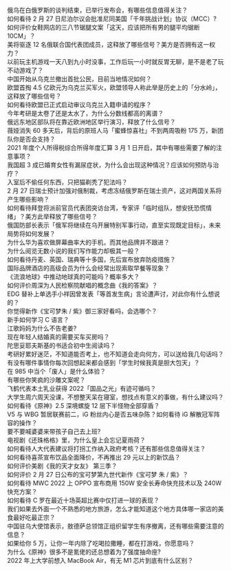 俄乌在白俄罗斯的谈判结束，已举行发布会，有哪些信息值得关注？  
如何看待 2 月 27 日尼泊尔议会批准尼同美国「千年挑战计划」协议（MCC）?  
如何评价女鞋网店的三八节锯腿文案「这天，应该把所有男的腿平均锯断 10CM」？  
美将驱逐 12 名俄联合国代表团成员，这释放了哪些信号？美方是否拥有这一权力？  
以前玩主机游戏一天八到九小时没事，工作后玩一小时就反胃无聊，是不是老了玩不动游戏了？  
中国开始从乌克兰撤出首批公民，目前当地情况如何？  
欧盟首掏 4.5 亿欧元为乌克兰买军火，欧盟领导人称此举是历史上的「分水岭」，这释放了哪些信号？  
如何看待欧盟已正式启动审议乌克兰入籍申请的程序？  
今年考研是太卷了还是太水了，为什么分数线都高的离谱？  
俄远东地区部队将在靠近欧洲地区举行演习，释放了什么信号？  
薇娅消失 60 多天后，背后的原班人马「蜜蜂惊喜社」不到两周吸粉 175 万，新团队你是否会支持？  
2021 年度个人所得税综合所得年度汇算 3 月 1 日开启，其中有哪些需要了解的注意事项？  
我国超 3 成已婚育女性有漏尿症状，为什么会出现这种情况？应该如何预防与治疗？  
入室后不偷任何东西，只把猫剃秃了犯法吗？  
2 月 27 日瑞士预计加强对俄制裁，考虑冻结俄罗斯在瑞士资产，这对两国关系将产生哪些影响？  
如何看待拜登将派前官员代表团突访台湾，专家评「临时组队，想安抚恐慌情绪」？美方此举释放了哪些信号？  
俄国防部长表示「俄军将继续在乌开展特别军事行动，直至实现既定目标」，未来局势将如何发展？  
为什么华为喜欢做屏幕曲率大的手机，而其他品牌并不跟进？  
为什么阅览无数小说的我们写作能力却极其一般？  
如何看待丹麦、英国、瑞典等十多国，先后宣布放弃防疫措施？  
国际品牌酒店的高级会员为什么会经常出现索取早餐等现象？  
《流浪地球》中推动地球真的可能吗？概率多大？  
如何评价周深为人民检察院献唱的概念曲《我的答案》？  
EDG 替补上单选手小祥因曾发表「等首发生病」言论遭声讨，对此你有什么想说的？  
你觉得新作《宝可梦朱 / 紫》御三家好看吗，会选哪个？  
新手如何学习 C 语言？  
江歌妈妈为什么不告老姜?  
现在年轻人结婚真的需要买车买房吗？  
陀思妥耶夫斯基的书适合初中生阅读吗？  
考研好累好迷茫，不知道能否考上，也不知道会走向何方，可以送给我几句话吗？  
有没有哪件事情你每次回想起来都会感到「学生时候我真是胆大包天」？  
在 985 中当个「废人」是什么体验？  
有哪些你笑疯的沙雕文案呢？  
飞鹤代表本土乳业获得 2022「国品之光」有迹可循吗？  
大学生周六周天没课，不想整天呆在寝室，想找点有意义的事做，有什么建议吗？  
如何看待《原神》2.5 深境螺旋 12 层下半怪物全部穿盾？  
V5 与 WBG 暂居联赛前二，iG 粉丝内心是否五味杂陈？如何看待 iG 解散冠军阵容的操作？  
要不要喊婆婆来带孩子自己去上班?  
电视剧《还珠格格》里，为什么皇上会忘记夏雨荷？  
如何看待人大代表建议将打拐工作纳入政府考核？还有那些信息值得关注？  
如何看待喜茶宣布饮品全面降价，不再推出 29 元以上的新饮品？  
如何评价美剧《我的天才女友》 第三季？  
如何评价 2 月 27 日公布的宝可梦第九世代新作《宝可梦 朱 / 紫》？  
如何看待 MWC 2022 上 OPPO 宣布商用 150W 安全长寿命快充技术以及 240W 快充方案？  
如何看待 C 罗在最近十场英超比赛中仅打进一球的表现？  
我们如果去外面一个不熟悉的地方旅游，怎么才能知道这个地方具体哪一家店的美食最好吃最正宗？  
中国驻乌大使馆表示，敖德萨总领馆正组织留学生有序撤离，还有哪些需要注意的信息？  
如果给你 5 万，让你一年内除了吃喝拉撒睡，都在打游戏，你愿意吗？  
为什么《原神》很多不是氪佬的还总想着为了强度抽命座?  
2022 年上大学前想入 MacBook Air，有无 M1 芯片到底有什么区别？  
